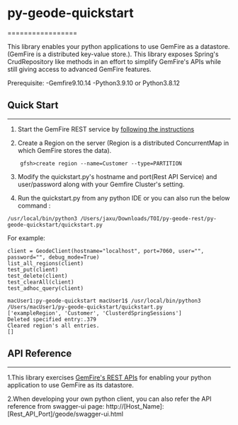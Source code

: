 # py-geode-quickstart
=================

This library enables your python applications to use GemFire as a datastore. (GemFire is a distributed key-value store.). This library exposes Spring's CrudRepository like methods in an effort to simplify GemFire's APIs while still giving access to advanced GemFire features. 

Prerequisite:
-Gemfire9.10.14
-Python3.9.10 or Python3.8.12

## Quick Start
--------------

1. Start the GemFire REST service by [following the instructions](http://gemfire.docs.pivotal.io/docs-gemfire/latest/rest_apps/setup_config.html)

2. Create a Region on the server (Region is a distributed ConcurrentMap in which GemFire stores the data). 
```
    gfsh>create region --name=Customer --type=PARTITION
```

3. Modify the quickstart.py's hostname and port(Rest API Service) and user/password along with your Gemfire Cluster's setting.

4. Run the quickstart.py from any python IDE or you can also run the below command :
```
/usr/local/bin/python3 /Users/jaxu/Downloads/TOI/py-geode-rest/py-geode-quickstart/quickstart.py
```

For example:
```
client = GeodeClient(hostname="localhost", port=7060, user="", password="", debug_mode=True)
list_all_regions(client)
test_put(client)
test_delete(client)
test_clearAll(client)
test_adhoc_query(client)

macUser1:py-geode-quickstart macUser1$ /usr/local/bin/python3 /Users/macUser1/py-geode-quickstart/quickstart.py
['exampleRegion', 'Customer', 'ClusterdSpringSessions']
Deleted specified entry:.379
Cleared region's all entries.
[]
```


## API Reference
----------------
1.This library exercises [GemFire's REST APIs](http://gemfire.docs.pivotal.io/docs-gemfire/latest/rest_apps/book_intro.html) for enabling your python application to use GemFire as its datastore.

2.When developing your own python client, you can also refer the API reference from swagger-ui page:
http://[Host_Name]:[Rest_API_Port]/geode/swagger-ui.html

